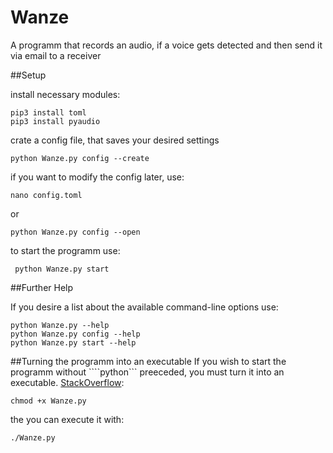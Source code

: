 # Wanze
A programm that records an audio, if a voice gets detected and then send it via email to a receiver

##Setup

install necessary modules:

```
pip3 install toml
pip3 install pyaudio
```

crate a config file, that saves your desired settings
```
python Wanze.py config --create
```

if you want to modify the config later, use:
```
nano config.toml
```
or
```
python Wanze.py config --open
```

to start the programm use:
```
 python Wanze.py start
```

##Further Help

If you desire a list about the available command-line options use:
```
python Wanze.py --help
python Wanze.py config --help
python Wanze.py start --help
```

##Turning the programm into an executable
If you wish to start the programm without ````python``` preeceded, you must turn it into an executable.
[StackOverflow](https://stackoverflow.com/questions/304883/what-do-i-use-on-linux-to-make-a-python-program-executable):
```
chmod +x Wanze.py
```
the you can execute it with:
```
./Wanze.py
```
